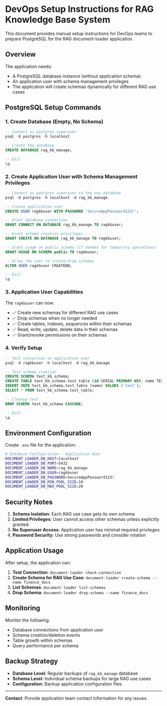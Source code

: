 # DevOps Setup Instructions for RAG Knowledge Base System

This document provides manual setup instructions for DevOps teams to prepare PostgreSQL for the RAG document-loader application.

## Overview

The application needs:
- A PostgreSQL database instance (without application schema)
- An application user with schema management privileges
- The application will create schemas dynamically for different RAG use cases

## PostgreSQL Setup Commands

### 1. Create Database (Empty, No Schema)

```sql
-- Connect as postgres superuser
psql -U postgres -h localhost

-- Create the database
CREATE DATABASE rag_kb_manage;

-- Exit
\q
```

### 2. Create Application User with Schema Management Privileges

```sql
-- Connect as postgres superuser to the new database
psql -U postgres -h localhost -d rag_kb_manage

-- Create application user
CREATE USER ragkbuser WITH PASSWORD 'SecureAppPassword123!';

-- Grant database connection
GRANT CONNECT ON DATABASE rag_kb_manage TO ragkbuser;

-- Grant schema creation privileges
GRANT CREATE ON DATABASE rag_kb_manage TO ragkbuser;

-- Grant usage on public schema (if needed for temporary operations)
GRANT USAGE ON SCHEMA public TO ragkbuser;

-- Allow the user to create/drop schemas
ALTER USER ragkbuser CREATEDB;

-- Exit
\q
```

### 3. Application User Capabilities

The `ragkbuser` can now:
- ✅ Create new schemas for different RAG use cases
- ✅ Drop schemas when no longer needed  
- ✅ Create tables, indexes, sequences within their schemas
- ✅ Read, write, update, delete data in their schemas
- ✅ Grant/revoke permissions on their schemas

### 4. Verify Setup

```sql
-- Test connection as application user
psql -U ragkbuser -h localhost -d rag_kb_manage

-- Test schema creation
CREATE SCHEMA test_kb_schema;
CREATE TABLE test_kb_schema.test_table (id SERIAL PRIMARY KEY, name TEXT);
INSERT INTO test_kb_schema.test_table (name) VALUES ('test');
SELECT * FROM test_kb_schema.test_table;

-- Cleanup test
DROP SCHEMA test_kb_schema CASCADE;

-- Exit
\q
```

## Environment Configuration

Create `.env` file for the application:

```bash
# Database Configuration - Application User
DOCUMENT_LOADER_DB_HOST=localhost
DOCUMENT_LOADER_DB_PORT=5432
DOCUMENT_LOADER_DB_NAME=rag_kb_manage
DOCUMENT_LOADER_DB_USER=ragkbuser
DOCUMENT_LOADER_DB_PASSWORD=SecureAppPassword123!
DOCUMENT_LOADER_DB_MIN_POOL_SIZE=10
DOCUMENT_LOADER_DB_MAX_POOL_SIZE=20
```

## Security Notes

1. **Schema Isolation**: Each RAG use case gets its own schema
2. **Limited Privileges**: User cannot access other schemas unless explicitly granted
3. **No Superuser Access**: Application user has minimal required privileges
4. **Password Security**: Use strong passwords and consider rotation

## Application Usage

After setup, the application can:

1. **Test Connection**: `document-loader check-connection`
2. **Create Schema for RAG Use Case**: `document-loader create-schema --name finance_docs`
3. **List Schemas**: `document-loader list-schemas`
4. **Drop Schema**: `document-loader drop-schema --name finance_docs`

## Monitoring

Monitor the following:
- Database connections from application user
- Schema creation/deletion events
- Table growth within schemas
- Query performance per schema

## Backup Strategy

- **Database Level**: Regular backups of `rag_kb_manage` database
- **Schema Level**: Individual schema backups for large RAG use cases
- **Configuration**: Backup application configuration files

---

**Contact**: Provide application team contact information for any issues.